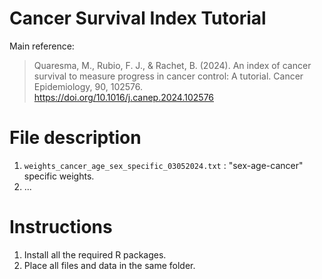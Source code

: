 # Cancer Survival Index Tutorial

Main reference:

> Quaresma, M., Rubio, F. J., & Rachet, B. (2024). An index of cancer survival to measure progress in cancer control: A tutorial. Cancer Epidemiology, 90, 102576. https://doi.org/10.1016/j.canep.2024.102576


# File description

1. `weights_cancer_age_sex_specific_03052024.txt` : "sex-age-cancer" specific weights.
2. ...


# Instructions

1. Install all the required R packages.
2. Place all files and data in the same folder.
